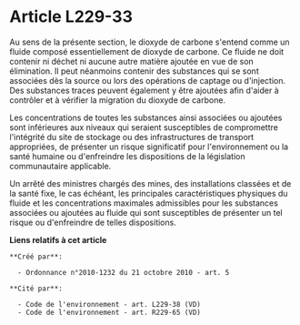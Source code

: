# Article L229-33

Au sens de la présente section, le dioxyde de carbone s'entend comme un fluide composé essentiellement de dioxyde de carbone.
Ce fluide ne doit contenir ni déchet ni aucune autre matière ajoutée en vue de son élimination. Il peut néanmoins contenir
des substances qui se sont associées dès la source ou lors des opérations de captage ou d'injection. Des substances traces
peuvent également y être ajoutées afin d'aider à contrôler et à vérifier la migration du dioxyde de carbone.

Les concentrations de toutes les substances ainsi associées ou ajoutées sont inférieures aux niveaux qui seraient
susceptibles de compromettre l'intégrité du site de stockage ou des infrastructures de transport appropriées, de présenter un
risque significatif pour l'environnement ou la santé humaine ou d'enfreindre les dispositions de la législation communautaire
applicable.

Un arrêté des ministres chargés des mines, des installations classées et de la santé fixe, le cas échéant, les principales
caractéristiques physiques du fluide et les concentrations maximales admissibles pour les substances associées ou ajoutées au
fluide qui sont susceptibles de présenter un tel risque ou d'enfreindre de telles dispositions.

**Liens relatifs à cet article**

	**Créé par**:

	  - Ordonnance n°2010-1232 du 21 octobre 2010 - art. 5

	**Cité par**:

	  - Code de l'environnement - art. L229-38 (VD)
	  - Code de l'environnement - art. R229-65 (VD)
